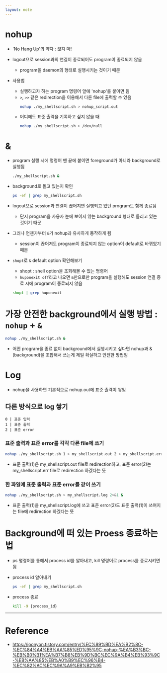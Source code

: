 ```yaml
---
layout: note
---
```


# nohup

- 'No Hang Up'의 약자 : 끊지 마!
- logout으로 session과의 연결이 종료되어도 program이 종료되지 않음
    - program을 daemon의 형태로 실행시키는 것이기 때문

- 사용법
    - 실행하고자 하는 program 명령어 앞에 'nohup'를 붙이면 됨
    - `>`, `>>` 같은 redirection을 이용해서 다른 file에 출력할 수 있음
        ```sh
        nohup ./my_shellscript.sh > nohup_script.out
        ```
    - 어디에도 표준 출력을 기록하고 싶지 않을 때
        ```sh
        nohup ./my_shellscript.sh > /dev/null
        ```




# &

- program 실행 시에 명령어 맨 끝에 붙이면 foreground가 아니라 background로 실행됨
    ```sh
    ./my_shellscript.sh & 
    ```
- background로 돌고 있는지 확인
    ```sh
    ps -ef | grep my_shellscript.sh
    ```

- logout으로 session과 연결이 끊어지면 실행되고 있던 program도 함께 종료됨
    - 단지 program을 사용자 눈에 보이지 않는 background 형태로 돌리고 있는 것이기 때문
- 그러나 언젠가부터 `&`가 nohup과 유사하게 동작하게 됨
    - session이 끊어져도 program이 종료되지 않는 option이 default로 바뀌었기 때문
- `shopt`로 `&` default option 확인해보기
    - shopt : shell option을 조회해볼 수 있는 명령어
    - `huponexit off`라고 나오면 `&`만으로만 program을 실행해도 session 연결 종료 시에 program이 종료되지 않음
    ```sh
    shopt | grep huponexit
    ```




# 가장 안전한 background에서 실행 방법 : `nohup` + `&`

```sh
nohup ./my_shellscript.sh &
```
- 어떤 program을 종료 없이 background에서 실행시키고 싶다면 nohup과 &(background)을 조합해서 쓰는게 제일 확실하고 안전한 방법임




# Log

- nohup을 사용하면 기본적으로 nohup.out에 표준 출력이 쌓임


## 다른 방식으로 log 쌓기

```
0 | 표준 입력
1 | 표준 출력
2 | 표준 error
```

### 표준 출력과 표준 error를 각각 다른 file에 쓰기

```sh
nohup ./my_shellscript.sh 1 > my_shellscript.out 2 > my_shellscript.err &
```
- 표준 출력(1)은 my_shellscript.out file로 redirection하고, 표준 error(2)는 my_shellscript.err file로 redirection 하겠다는 뜻

### 한 파일에 표준 출력과 표준 error를 같이 쓰기

```sh
nohup ./my_shellscript.sh > my_shellscript.log 2>&1 &
```
- 표준 출력(1)을 my_shellscript.log에 쓰고 표준 error(2)도 표준 출력(1)이 쓰여지는 file에 redirection 하겠다는 뜻




# Background에 떠 있는 Proess 종료하는 법

- ps 명령어를 통해서 process id를 알아내고, kill 명령어로 process를 종료시키면 됨

- process id 알아내기
    ```sh
    ps -ef | grep my_shellscript.sh
    ```

- process 종료
    ```sh
    kill -9 {process_id}
    ```




---

# Reference

- https://joonyon.tistory.com/entry/%EC%89%BD%EA%B2%8C-%EC%84%A4%EB%AA%85%ED%95%9C-nohup-%EA%B3%BC-%EB%B0%B1%EA%B7%B8%EB%9D%BC%EC%9A%B4%EB%93%9C-%EB%AA%85%EB%A0%B9%EC%96%B4-%EC%82%AC%EC%9A%A9%EB%B2%95
